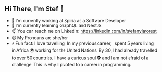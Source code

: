 

## Hi There, I'm Stef 🧚


- 🔭 I’m currently working at Spiria as a Software Developer
- 🌱 I’m currently learning GraphQL and NestJS
- 📫 You can reach me on LinkedIn: https://linkedin.com/in/stefanylaforest
- 😄 My Pronouns are she/her
- ⚡ Fun fact: I love travelling! In my previous career, I spent 5 years living in Africa 🌍 working for the United Nations. By 30, I had already travelled to over 50 countries. I have a curious soul 🕵️‍ and I am not afraid of a challenge. This is why I pivoted to a career in programming. 

<!--
**stefanylaforest/stefanylaforest** is a ✨ _special_ ✨ repository because its `README.md` (this file) appears on your GitHub profile.

Here are some ideas to get you started:

- 🔭 I’m currently working at Spiria as a Software Developer
- 🌱 I’m currently learning GraphQL with Apollo client and NestJS
- 📫 How to reach me: LinkedIn: https://linkedin.com/in/stefanylaforest
- 😄 Pronouns: She/Her
- ⚡ Fun fact: I love travelling! In my previous career, I spent 5 years living in Africa 🌍 working for the United Nations. By 30, I had already travelled to over 50 countries. I have a curious soul and I am not afraid of a challenge hence why I pivoted to programming 🕵️‍♀️
-->
